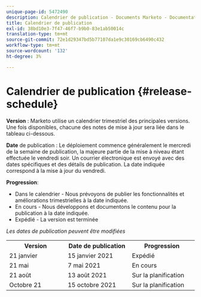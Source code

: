 ```yaml
---
unique-page-id: 5472490
description: Calendrier de publication - Documents Marketo - Documentation du produit
title: Calendrier de publication
exl-id: 38bd10e3-7f47-46f7-b9b0-83e1ab50014c
translation-type: tm+mt
source-git-commit: 72e1d29347bd5b77107da1e9c30169cb6490c432
workflow-type: tm+mt
source-wordcount: '132'
ht-degree: 3%

---
```


# Calendrier de publication {#release-schedule}

**Version** : Marketo utilise un calendrier trimestriel des principales versions. Une fois disponibles, chacune des notes de mise à jour sera liée dans le tableau ci-dessous.

**Date** de publication : Le déploiement commence généralement le mercredi de la semaine de publication, la majeure partie de la mise à niveau étant effectuée le vendredi soir. Un courrier électronique est envoyé avec des dates spécifiques et des détails de publication. La date indiquée correspond à la mise à jour du vendredi.

**Progression**:

* Dans le calendrier - Nous prévoyons de publier les fonctionnalités et améliorations trimestrielles à la date indiquée.
* En cours - Nous développons et documentons le contenu pour la publication à la date indiquée.
* Expédié - La version est terminée

_Les dates de publication peuvent être modifiées_

<table> 
 <colgroup> 
  <col> 
  <col> 
  <col> 
 </colgroup> 
 <tbody> 
  <tr> 
   <th width="250px">Version</th> 
   <th width="250px">Date de publication</th> 
   <th width="250px">Progression</th> 
  </tr> 
  <tr> 
   <td colspan="1">21 janvier</td> 
   <td colspan="1">15 janvier 2021</td> 
   <td colspan="1">Expédié</td> 
  </tr> 
  <tr> 
   <td colspan="1">21 mai</td> 
   <td colspan="1">7 mai 2021</td> 
   <td colspan="1">En cours</td> 
  </tr> 
  <tr> 
   <td colspan="1">21 août</td> 
   <td colspan="1">13 août 2021</td> 
   <td colspan="1">Sur la planification</td> 
  </tr> 
  <tr> 
   <td colspan="1">Octobre 21</td> 
   <td colspan="1">15 octobre 2021</td> 
   <td colspan="1">Sur la planification</td> 
  </tr> 
 </tbody> 
</table>
